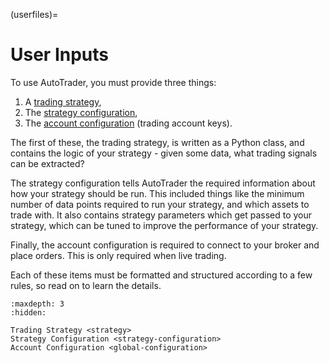 (userfiles)=
# User Inputs

To use AutoTrader, you must provide three things:
1. A [trading strategy](trading-strategy),
2. The [strategy configuration](strategy-config),
3. The [account configuration](global-config) (trading account keys).

The first of these, the trading strategy, is written as a Python class, and 
contains the logic of your strategy - given some data, what trading signals 
can be extracted?

The strategy configuration tells AutoTrader the required information about how 
your strategy should be run. This included things like the minimum number of 
data points required to run your strategy, and which assets to trade with. 
It also contains strategy parameters which get passed to your strategy, 
which can be tuned to improve the performance of your strategy. 

Finally, the account configuration is required to connect to your broker 
and place orders. This is only required when live trading.

Each of these items must be formatted and structured according to a few rules,
so read on to learn the details.


```{toctree}
:maxdepth: 3
:hidden:

Trading Strategy <strategy>
Strategy Configuration <strategy-configuration>
Account Configuration <global-configuration>
```